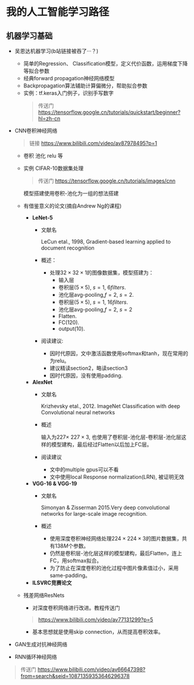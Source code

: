 # 我的人工智能学习路径

## 机器学习基础
- 吴恩达机器学习(b站链接被吞了···？)
  - 简单的Regression、 Classification模型，定义代价函数，运用梯度下降等拟合参数
  - 经典forward propagation神经网络模型
  - Backpropagation算法辅助计算偏微分，帮助拟合参数
  - 实例：tf.keras入门例子，识别手写数字
    >传送门 https://tensorflow.google.cn/tutorials/quickstart/beginner?hl=zh-cn


- CNN卷积神经网络
  >链接 https://www.bilibili.com/video/av87978495?p=1
  - 卷积 池化 relu 等
  - 实例 CIFAR-10数据集处理
    >传送门 https://tensorflow.google.cn/tutorials/images/cnn
    
    模型搭建使用卷积-池化为一组的想法搭建
  - 有借鉴意义的论文(摘自Andrew Ng的课程)
    - **LeNet-5**
      - 文献名
  
        LeCun etal., 1998, Gradient-based learning applied to document recognition
      - 概述：
        - 处理$32\times32\times1$的图像数据集，模型搭建为：
          - 输入层
          - 卷积层$(5\times5)$, $s=1$, $6 filters$.
          - 池化层avg-pooling,$f=2$, $s=2$.
          - 卷积层$(5\times5)$, $s=1$, $16filters$.
          - 池化层avg-pooling,$f=2$, $s=2$
          - Flatten.
          - FC(120).
          - output(10).
  
      - 阅读建议:
        - 因时代原因，文中激活函数使用softmax和tanh，现在常用的为relu。
        - 建议精读section2，略读section3
        - 因时代原因，没有使用padding.
    - **AlexNet**
      - 文献名

        Krizhevsky etal., 2012. ImageNet Classification with deep Convolutional neural networks
      - 概述
  
        输入为$227\times\ 227\times3$, 也使用了卷积层-池化层-卷积层-池化层这样的模型建构，最后经过Flatten以后加上FC层。

      - 阅读建议
        - 文中的multiple gpus可以不看
        - 文中使用local Response normalization(LRN), 被证明无效
    - **VGG-16 & VGG-19**
      - 文献名

        Simonyan & Zisserman 2015.Very deep convolutional networks for large-scale image recognition.

      - 概述
        - 使用深度卷积神经网络处理$224 \times 224 \times 3$的图片数据集，共有$138M$个参数。
        - 仍然是卷积层-池化层这样的模型建构，最后Flatten，连上FC，用softmax拟合。
        - 为了防止在深度卷积的池化过程中图片像素值过小，采用same-padding。
    - **ILSVRC竞赛论文**
  - 残差网络ResNets
    - 对深度卷积网络进行改进。教程传送门
    >https://www.bilibili.com/video/av77131299?p=5
    - 基本思想就是使用skip connection，从而提高卷积效率。
  
- GAN生成对抗神经网络

- RNN循环神经网络
>传送门 https://www.bilibili.com/video/av66647398?from=search&seid=10871359353646296378